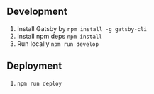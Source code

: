 ## Development

1. Install Gatsby by `npm install -g gatsby-cli`
2. Install npm deps `npm install`
3. Run locally `npm run develop`


## Deployment
1. `npm run deploy`
